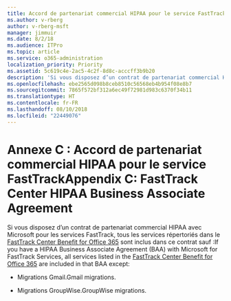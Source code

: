 ```yaml
---
title: Accord de partenariat commercial HIPAA pour le service FastTrack
ms.author: v-rberg
author: v-rberg-msft
manager: jimmuir
ms.date: 8/2/18
ms.audience: ITPro
ms.topic: article
ms.service: o365-administration
localization_priority: Priority
ms.assetid: 5c619c4e-2ac5-4c2f-8d8c-acccff3b9b20
description: 'Si vous disposez d’un contrat de partenariat commercial HIPAA avec Microsoft pour les services FastTrack, tous les services répertoriés dans le FastTrack Center Benefit for Office 365 sont inclus dans ce contrat sauf :'
ms.openlocfilehash: ebe2565d098b8ceb8510c56568eb4b954f08e8b7
ms.sourcegitcommit: 7865f572bf312a6ec49f72981d983c6370f34b11
ms.translationtype: HT
ms.contentlocale: fr-FR
ms.lasthandoff: 08/10/2018
ms.locfileid: "22449076"
---
```

# <a name="appendix-c---fasttrack-center-hipaa-business-associate-agreement"></a><span data-ttu-id="5a438-103">Annexe C : Accord de partenariat commercial HIPAA pour le service FastTrack</span><span class="sxs-lookup"><span data-stu-id="5a438-103">Appendix C: FastTrack Center HIPAA Business Associate Agreement</span></span>

<span data-ttu-id="5a438-104">Si vous disposez d’un contrat de partenariat commercial HIPAA avec Microsoft pour les services FastTrack, tous les services répertoriés dans le [FastTrack Center Benefit for Office 365](fasttrack-benefit-for-office-365.md) sont inclus dans ce contrat sauf :</span><span class="sxs-lookup"><span data-stu-id="5a438-104">If you have a HIPAA Business Associate Agreement (BAA) with Microsoft for FastTrack Services, all services listed in the [FastTrack Center Benefit for Office 365](fasttrack-benefit-for-office-365.md) are included in that BAA except:</span></span> 
  
- <span data-ttu-id="5a438-105">Migrations Gmail.</span><span class="sxs-lookup"><span data-stu-id="5a438-105">Gmail migrations.</span></span>
    
- <span data-ttu-id="5a438-106">Migrations GroupWise.</span><span class="sxs-lookup"><span data-stu-id="5a438-106">GroupWise migrations.</span></span>
    

